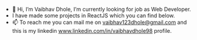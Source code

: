 - 👋 Hi, I’m Vaibhav Dhole, I’m currently looking for job as Web Developer.
- I have made some projects in ReactJS which you can find below.
- 📫 To reach me you can mail me on vaibhav123dhole@gmail.com and this is my linkedin www.linkedin.com/in/vaibhavdhole98 profile.

